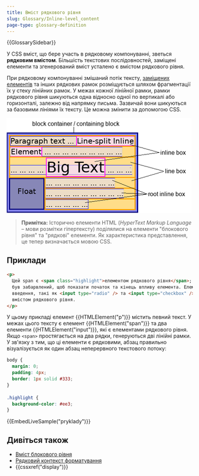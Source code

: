 ```yaml
---
title: Вміст рядкового рівня
slug: Glossary/Inline-level_content
page-type: glossary-definition
---
```


{{GlossarySidebar}}

У CSS вміст, що бере участь в рядковому компонуванні, зветься **рядковим вмістом**. Більшість текстових послідовностей, заміщені елементи та згенерований вміст усталено є вмістом рядкового рівня.

При рядковому компонуванні змішаний потік тексту, [заміщених елементів](/uk/docs/Web/CSS/Replaced_element) та інших рядкових рамок розміщується шляхом фрагментації їх у стеку лінійних рамок. У межах кожної лінійної рамки, рамки рядкового рівня шикуються одна відносно одної по вертикалі або горизонталі, залежно від напрямку письма. Зазвичай вони шикуються за базовими лініями їх тексту. Це можна змінити за допомогою CSS.

![рядкове компонування](inline_layout.png)

> **Примітка:** Історично елементи HTML (_HyperText Markup Language_ – мови розмітки гіпертексту) поділялися на елементи "блокового рівня" та "рядкові" елементи. Як характеристика представлення, це тепер визначається мовою CSS.

## Приклади

```html
<p>
  Цей span є <span class="highlight">елементом рядкового рівня</span>; його фон
  був забарвлений, щоб показати початок та кінець впливу елемента. Елементи
  введення, такі як <input type="radio" /> та <input type="checkbox" />, також є
  вмістом рядкового рівня.
</p>
```

У цьому прикладі елемент {{HTMLElement("p")}} містить певний текст. У межах цього тексту є елемент {{HTMLElement("span")}} та два елементи {{HTMLElement("input")}}, які є елементами рядкового рівня. Якщо `<span>` простягається на два рядки, генеруються дві лінійні рамки. У зв'язку з тим, що ці елементи є рядковими, абзац правильно візуалізується як один абзац неперервного текстового потоку:

```css hidden
body {
  margin: 0;
  padding: 4px;
  border: 1px solid #333;
}

.highlight {
  background-color: #ee3;
}
```

{{EmbedLiveSample("pryklady")}}

## Дивіться також

- [Вміст блокового рівня](/uk/docs/Glossary/Block-level_content)
- [Рядковий контекст форматування](/uk/docs/Web/CSS/Inline_formatting_context)
- {{cssxref("display")}}
